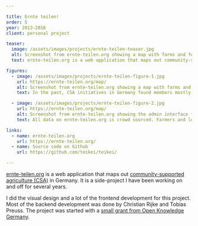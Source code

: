 ```yaml
---

title: Ernte teilen!
order: 5
year: 2012—2016
client: personal project

teaser:
  image: /assets/images/projects/ernte-teilen-teaser.jpg
  alt: Screenshot from ernte-teilen.org showing a map with farms and food hubs
  text: ernte-teilen.org is a web application that maps out community-supported agriculture (CSA) in Germany.

figures:
  - image: /assets/images/projects/ernte-teilen-figure-1.jpg
    url: https://ernte-teilen.org/map/
    alt: Screenshot from ernte-teilen.org showing a map with farms and food hubs
    text: In the past, CSA initiatives in Germany found members mostly through word of mouth. With ernte-teilen.org, farmers and CSA initiatives can put their farms and food hubs on a map with a short profile. Consumers can find food hubs in their neighborhoods.

  - image: /assets/images/projects/ernte-teilen-figure-2.jpg
    url: https://ernte-teilen.org/map/
    alt: Screenshot from ernte-teilen.org showing the admin interface for members
    text: All data on ernte-teilen.org is crowd sourced. Farmers and local food initiatives can add and manage map entries using an admin interface.

links:
  - name: ernte-teilen.org
    url: https://ernte-teilen.org/
  - name: Source code on Github
    url: https://github.com/teikei/teikei/

---
```


[ernte-teilen.org](https://ernte-teilen.org/) is a web application that maps out  [community-supported agriculture \(CSA\)](https://en.wikipedia.org/wiki/Community-supported_agriculture) in Germany. It is a side-project I have been working on and off for several years.

I did the visual design and a lot of the frontend development for this project. Most of the backend development was done by Christian Rijke and Tobias Preuss. The project was started with a [small grant from Open Knowledge Germany](http://stadtlandcode.de/).

